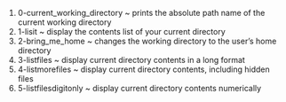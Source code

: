 1. 0-current_working_directory ~ prints the absolute path name of the current working directory
2. 1-lisit ~ display the contents list of your current directory
3. 2-bring_me_home ~ changes the working directory to the user’s home directory
4. 3-listfiles ~ display current directory contents in a long format
5. 4-listmorefiles ~ display current directory contents, including hidden files
6. 5-listfilesdigitonly ~ display current directory contents numerically
